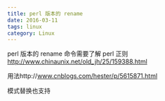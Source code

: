 ```yaml
---
title: perl 版本的 rename
date: 2016-03-11
tags: linux
category: Linux
---
```


perl 版本的 rename 命令需要了解 perl 正则 http://www.chinaunix.net/old_jh/25/159388.html

用法http://www.cnblogs.com/hester/p/5615871.html

模式替换也支持

